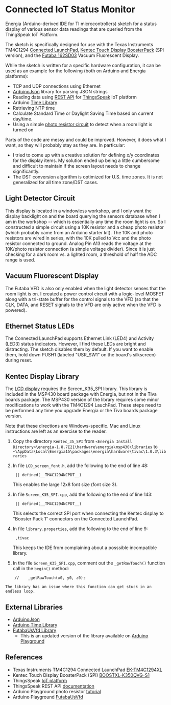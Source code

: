 Connected IoT Status Monitor
============================

Energia (Arduino-derived IDE for TI microcontrollers) sketch for a status display of various sensor data readings that are queried from the ThingSpeak IoT Platform.

The sketch is specifically designed for use with the Texas Instruments TM4C1294 [Connected LaunchPad][1], [Kentec Touch Display BoosterPack][2] (SPI version), and the [Futaba 162SD03][9] Vacuum Fluorescent Display.

While the sketch is written for a specific hardware configuration, it can be used as an example for the following (both on Arduino and Energia platforms):
- TCP and UDP connections using Ethernet
- [ArduinoJson][3] library for parsing JSON strings
- Reading data using [REST API][4] for [ThingsSpeak][6] IoT platform
- Arduino [Time Library][5]
- Retrieving NTP time
- Calculate Standard Time or Daylight Saving Time based on current day/time.
- Using a simple [photo resistor circuit][7] to detect when a room light is turned on

Parts of the code are messy and could be improved. However, it does what I want, so they will probably stay as they are. In particular:
- I tried to come up with a creative solution for defining x/y coordinates for the display items. My solution ended up being a little cumbersome and difficult to maintain if the screen layout needs to change significantly.
- The DST conversion algorithm is optimized for U.S. time zones. It is not generalized for all time zone/DST cases.

## Light Detector Circuit ##
This display is located in a windowless workshop, and I only want the display backlight on and the board querying the sensors database when I am in the workshop -- which is essentially any time the room light is on. So I constructed a simple circuit using a 10K resistor and a cheap photo resistor (which probably came from an Arduino starter kit). The 10K and photo resistors are wired in series, with the 10K pulled to Vcc and the photo resistor connected to ground. Analog Pin A13 reads the voltage at the 10K/photo resistor connection (a simple voltage divider). Since it is just checking for a dark room vs. a lighted room, a threshold of half the ADC range is used.

## Vacuum Fluorescent Display
The Futaba VFD is also only enabled when the light detector senses that the room light is on. I created a power control circuit with a logic-level MOSFET along with a tri-state buffer for the control signals to the VFD (so that the CLK, DATA, and RESET signals to the VFD are only active when the VFD is powered).

## Ethernet Status LEDs ##
The Connected LaunchPad supports Ethernet Link (LED4) and Activity (LED3) status indicators. However, I find these LEDs are bright and distracting. The sketch disables them by default. If you want to enable them, hold down PUSH1 (labeled "USR_SW1" on the board's silkscreen) during reset.

## Kentec Display Library ##
The [LCD display][2] requires the Screen_K35_SPI library. This library is included in the MSP430 board package with Energia, but not in the Tiva boards package. The MSP430 version of the library requires some minor modifications to work with the TM4C1294 LauchPad. These steps need to be performed any time you upgrade Energia or the Tiva boards package version.

Note that these directions are Windows-specific. Mac and Linux instructions are left as an exercise to the reader.

1. Copy the directory `Kentec_35_SPI` from `<Energia Install Directory>\energia-1.8.7E21\hardware\energia\msp430\libraries` to `~\AppData\Local\Energia15\packages\energia\hardware\tivac\1.0.3\libraries`

2. In file `LCD_screen_font.h`, add the following to the end of line 48:

        || defined(__TM4C1294NCPDT__)

    This enables the large 12x8 font size (font size 3).

3. In file `Screen_K35_SPI.cpp`, add the following to the end of line 143:

        || defined(__TM4C1294NCPDT__)

    This selects the correct SPI port when connecting the Kentec display to "Booster Pack 1" connectors on the Connected LaunchPad.

4. In file `library.properties`, add the following to the end of line 9:

        ,tivac

    This keeps the IDE from complaining about a posssible incompatible library.

5. In the file `Screen_K35_SPI.cpp`, comment out the `_getRawTouch()` function call in the `begin()` method:
```
    //    _getRawTouch(x0, y0, z0);
```
    The library has an issue where this function can get stuck in an endless loop.

## External Libraries ##
* [ArduinoJson][3]
* [Arduino Time Library][5]
* [FutabaUsVfd Library][8]
    * This is an updated version of the library available on [Arduino Playground][10]

## References ##
* Texas Instruments TM4C1294 Connected LaunchPad [EK-TM4C1294XL][1]
* Kentec Touch Display BoosterPack (SPI) [BOOSTXL-K350QVG-S1][2]
* ThingsSpeak [IoT platform][6]
* ThingsSpeak REST API [documentation][4]
* Arduino Playground photo resistor [tutorial][7]
* Arduino Playground [FutabaUsVfd][10]

[1]: http://www.ti.com/tool/EK-TM4C1294XL
[2]: http://www.ti.com/tool/boostxl-k350qvg-s1
[3]: https://arduinojson.org/
[4]: https://www.mathworks.com/help/thingspeak/read-data-from-channel.html
[5]: https://github.com/PaulStoffregen/Time
[6]: https://thingspeak.com/
[7]: https://playground.arduino.cc/Learning/PhotoResistor
[8]: https://github.com/Andy4495/FutabaUsVfd
[9]: https://www.allelectronics.com/mas_assets/media/allelectronics2018/spec/VFD-162.pdf
[10]: https://playground.arduino.cc/Main/FutabaUsVfd/
